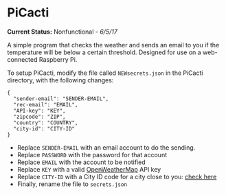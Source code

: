 # PiCacti

**Current Status:**  Nonfunctional _- 6/5/17_

A simple program that checks the weather and sends an email to you if the temperature will be 
below a certain threshold. Designed for use on a web-connected Raspberry Pi.

To setup PiCacti, modify the file called `NEWsecrets.json` in the PiCacti directory, with the following changes:

    {
      "sender-email": "SENDER-EMAIL",
      "rec-email": "EMAIL",
      "API-key": "KEY",
      "zipcode": "ZIP",
      "country": "COUNTRY",
      "city-id": "CITY-ID"
    }

- Replace `SENDER-EMAIL` with an email account to do the sending.
- Replace `PASSWORD` with the password for that account
- Replace `EMAIL` with the account to be notified
- Replace `KEY` with a valid [OpenWeatherMap](https://www.openweathermap.org/) API key
- Replace `CITY-ID` with a City ID code for a city close to you: [check here](http://openweathermap.org/help/city_list.txt)
- Finally, rename the file to `secrets.json`